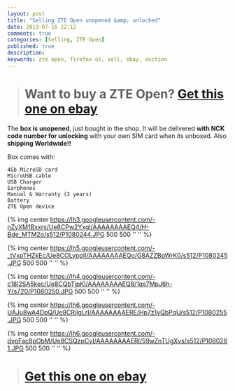 ```yaml
---
layout: post
title: "Selling ZTE Open unopened &amp; unlocked"
date: 2013-07-16 22:12
comments: true
categories: [Selling, ZTE Open]
published: true
description:
keywords: zte open, firefox os, sell, ebay, auction
---
```

> # Want to buy a ZTE Open? [Get this one on ebay](http://www.ebay.es/itm/321169185930)

The **box is unopened**, just bought in the shop. It will be delivered **with NCK code number for unlocking** with your own SIM card when its unboxed. Also **shipping Worldwide!!**

Box comes with:

    4Gb MicroSD card
    MicroUSB cable
    USB Charger
    Earphones
    Manual & Warranty (2 years)
    Battery
    ZTE Open device

{% img center https://lh3.googleusercontent.com/-nZyXM1Bxxrs/Ue8CPw2YxgI/AAAAAAAAEQ4/H-Bde_MTM2o/s512/P1080244.JPG 500 500 '' '' %}

{% img center https://lh5.googleusercontent.com/-_tVxpTHZkEc/Ue8COLyppII/AAAAAAAAEQo/G8AZZBpWrK0/s512/P1080245.JPG 500 500 '' '' %}

{% img center https://lh4.googleusercontent.com/-c18l2SA5kec/Ue8CQbTjpKI/AAAAAAAAEQ8/1qs7MpJ6h-Y/s720/P1080250.JPG 500 500 '' '' %}

{% img center https://lh6.googleusercontent.com/-UAJu8wA4DpQ/Ue8CRjIgLrI/AAAAAAAAERE/Hp7z1vQbPqU/s512/P1080255.JPG 500 500 '' '' %}

{% img center https://lh6.googleusercontent.com/-dvpFac8pObM/Ue8CSQzpCyI/AAAAAAAAERI/59wZnTUgXvs/s512/P1080261.JPG 500 500 '' '' %}


> # [Get this one on ebay](http://www.ebay.es/itm/321169185930)